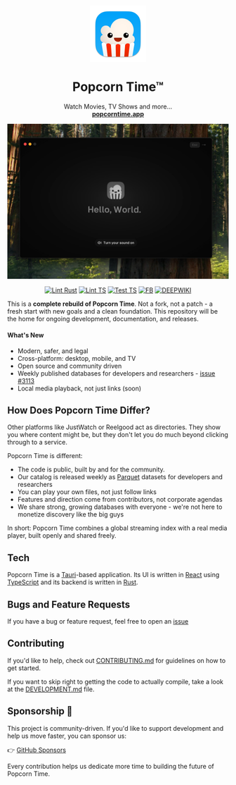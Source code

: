 <div align="center">
   <img align="center" width="128px" src="crates/popcorntime-tauri/icons/128x128@2x.png" />
	<h1 align="center"><b>Popcorn Time™</b></h1>
	<p align="center">
		Watch Movies, TV Shows and more...
    <br />
    <a href="https://popcorntime.app"><strong>popcorntime.app</strong></a>
  </p>

![popcorntime](/resources/screenshot.jpg)

[![Lint Rust][b-lr]][l-lr] [![Lint TS][b-lt]][l-lt] [![Test TS][b-tt]][l-tt] [![FB][b-fb]][l-fb] [![DEEPWIKI][b-dw]][l-dw]

</div>

[b-lr]: https://github.com/popcorntime/popcorntime/actions/workflows/lint-rust.yaml/badge.svg?branch=dev
[l-lr]: https://github.com/popcorntime/popcorntime/actions/workflows/lint-rust.yaml
[b-lt]: https://github.com/popcorntime/popcorntime/actions/workflows/lint-ts.yaml/badge.svg?branch=dev
[l-lt]: https://github.com/popcorntime/popcorntime/actions/workflows/lint-ts.yaml
[b-tt]: https://github.com/popcorntime/popcorntime/actions/workflows/test-ts.yaml/badge.svg?branch=dev
[l-tt]: https://github.com/popcorntime/popcorntime/actions/workflows/test-ts.yaml
[b-fb]: https://img.shields.io/badge/Facebook-blue?logo=facebook&logoColor=white
[l-fb]: https://facebook.com/popcorntimetv
[b-dw]: https://deepwiki.com/badge.svg
[l-dw]: https://deepwiki.com/popcorntime/popcorntime

This is a **complete rebuild of Popcorn Time**. Not a fork, not a patch - a fresh start with new goals and a clean foundation. This repository will be the home for ongoing development, documentation, and releases.

#### What's New

- Modern, safer, and legal
- Cross-platform: desktop, mobile, and TV
- Open source and community driven
- Weekly published databases for developers and researchers - [issue #3113](/popcorntime/popcorntime/issues/3115)
- Local media playback, not just links (soon)

## How Does Popcorn Time Differ?

Other platforms like JustWatch or Reelgood act as directories. They show you where content might be, but they don't let you do much beyond clicking through to a service.

Popcorn Time is different:

- The code is public, built by and for the community.
- Our catalog is released weekly as [Parquet](https://parquet.apache.org/) datasets for developers and researchers
- You can play your own files, not just follow links
- Features and direction come from contributors, not corporate agendas
- We share strong, growing databases with everyone - we're not here to monetize discovery like the big guys

In short: Popcorn Time combines a global streaming index with a real media player, built openly and shared freely.

## Tech

Popcorn Time is a [Tauri](https://tauri.app/)-based application. Its UI is written in [React](https://react.dev/) using [TypeScript](https://www.typescriptlang.org) and its backend is written in [Rust](https://www.rust-lang.org/).

## Bugs and Feature Requests

If you have a bug or feature request, feel free to open an [issue](https://github.com/popcorntime/popcorntime/issues/new)

## Contributing

If you'd like to help, check out [CONTRIBUTING.md](CONTRIBUTING.md) for guidelines on how to get started.

If you want to skip right to getting the code to actually compile, take a look at the [DEVELOPMENT.md](DEVELOPMENT.md) file.

## Sponsorship 💜

This project is community-driven. If you'd like to support development and help us move faster, you can sponsor us:

👉 [GitHub Sponsors](https://github.com/sponsors/popcorntime)

Every contribution helps us dedicate more time to building the future of Popcorn Time.
